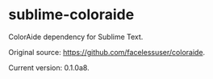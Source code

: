 # sublime-coloraide

ColorAide dependency for Sublime Text.

Original source: https://github.com/facelessuser/coloraide.

Current version:  0.1.0a8.
